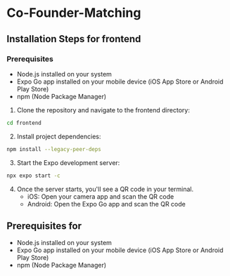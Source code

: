 # Co-Founder-Matching

## Installation Steps for frontend 

### Prerequisites 

- Node.js installed on your system
- Expo Go app installed on your mobile device (iOS App Store or Android Play Store)
- npm (Node Package Manager)

1. Clone the repository and navigate to the frontend directory:
```bash
cd frontend
```

2. Install project dependencies:
```bash
npm install --legacy-peer-deps
```

3. Start the Expo development server:
```bash
npx expo start -c
```

4. Once the server starts, you'll see a QR code in your terminal. 
   - iOS: Open your camera app and scan the QR code 
   - Android: Open the Expo Go app and scan the QR code

## Prerequisites for 

- Node.js installed on your system
- Expo Go app installed on your mobile device (iOS App Store or Android Play Store)
- npm (Node Package Manager)
